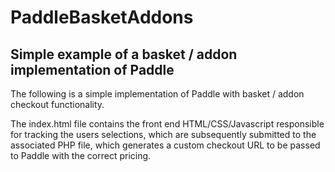 # PaddleBasketAddons
## Simple example of a basket / addon implementation of Paddle
The following is a simple implementation of Paddle with basket / addon checkout functionality.

 The index.html file contains the front end HTML/CSS/Javascript responsible for tracking the users selections, which are subsequently submitted to the associated PHP file, which generates a custom checkout URL to be passed to Paddle with the correct pricing.